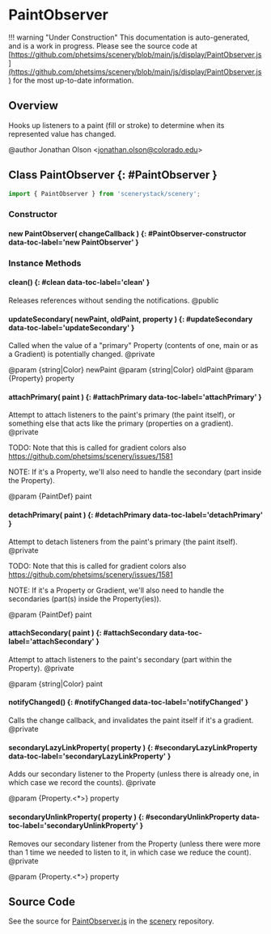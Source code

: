 # PaintObserver

!!! warning "Under Construction"
    This documentation is auto-generated, and is a work in progress. Please see the source code at
    [https://github.com/phetsims/scenery/blob/main/js/display/PaintObserver.js](https://github.com/phetsims/scenery/blob/main/js/display/PaintObserver.js) for the most up-to-date information.

## Overview

Hooks up listeners to a paint (fill or stroke) to determine when its represented value has changed.

@author Jonathan Olson &lt;jonathan.olson@colorado.edu&gt;

## Class PaintObserver {: #PaintObserver }


```js
import { PaintObserver } from 'scenerystack/scenery';
```
### Constructor

#### new PaintObserver( changeCallback ) {: #PaintObserver-constructor data-toc-label='new PaintObserver' }

### Instance Methods

#### clean() {: #clean data-toc-label='clean' }

Releases references without sending the notifications.
@public

#### updateSecondary( newPaint, oldPaint, property ) {: #updateSecondary data-toc-label='updateSecondary' }

Called when the value of a "primary" Property (contents of one, main or as a Gradient) is potentially changed.
@private

@param {string|Color} newPaint
@param {string|Color} oldPaint
@param {Property} property

#### attachPrimary( paint ) {: #attachPrimary data-toc-label='attachPrimary' }

Attempt to attach listeners to the paint's primary (the paint itself), or something else that acts like the primary
(properties on a gradient).
@private

TODO: Note that this is called for gradient colors also https://github.com/phetsims/scenery/issues/1581

NOTE: If it's a Property, we'll also need to handle the secondary (part inside the Property).

@param {PaintDef} paint

#### detachPrimary( paint ) {: #detachPrimary data-toc-label='detachPrimary' }

Attempt to detach listeners from the paint's primary (the paint itself).
@private

TODO: Note that this is called for gradient colors also https://github.com/phetsims/scenery/issues/1581

NOTE: If it's a Property or Gradient, we'll also need to handle the secondaries (part(s) inside the Property(ies)).

@param {PaintDef} paint

#### attachSecondary( paint ) {: #attachSecondary data-toc-label='attachSecondary' }

Attempt to attach listeners to the paint's secondary (part within the Property).
@private

@param {string|Color} paint

#### notifyChanged() {: #notifyChanged data-toc-label='notifyChanged' }

Calls the change callback, and invalidates the paint itself if it's a gradient.
@private

#### secondaryLazyLinkProperty( property ) {: #secondaryLazyLinkProperty data-toc-label='secondaryLazyLinkProperty' }

Adds our secondary listener to the Property (unless there is already one, in which case we record the counts).
@private

@param {Property.&lt;*&gt;} property

#### secondaryUnlinkProperty( property ) {: #secondaryUnlinkProperty data-toc-label='secondaryUnlinkProperty' }

Removes our secondary listener from the Property (unless there were more than 1 time we needed to listen to it,
in which case we reduce the count).
@private

@param {Property.&lt;*&gt;} property



## Source Code

See the source for [PaintObserver.js](https://github.com/phetsims/scenery/blob/main/js/display/PaintObserver.js) in the [scenery](https://github.com/phetsims/scenery) repository.
